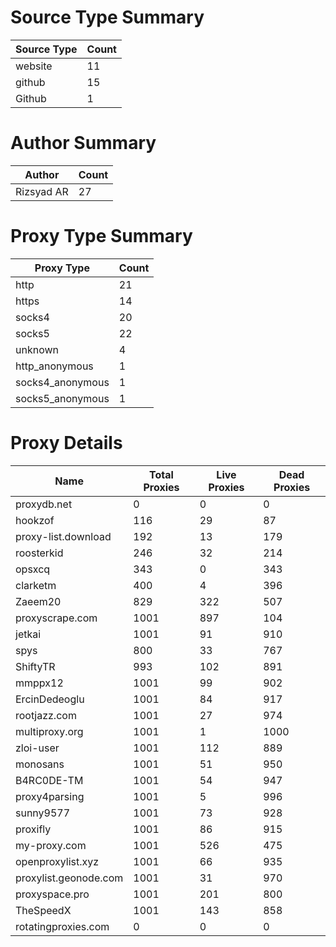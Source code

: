 # Source Type Summary

| Source Type | Count |
|-------------|-------|
| website | 11 |
| github | 15 |
| Github | 1 |


# Author Summary

| Author | Count |
|--------|-------|
| Rizsyad AR | 27 |


# Proxy Type Summary

| Proxy Type | Count |
|------------|-------|
| http | 21 |
| https | 14 |
| socks4 | 20 |
| socks5 | 22 |
| unknown | 4 |
| http_anonymous | 1 |
| socks4_anonymous | 1 |
| socks5_anonymous | 1 |


# Proxy Details

| Name | Total Proxies | Live Proxies | Dead Proxies |
|------|---------------|--------------|---------------|
| proxydb.net | 0 | 0 | 0 |
| hookzof | 116 | 29 | 87 |
| proxy-list.download | 192 | 13 | 179 |
| roosterkid | 246 | 32 | 214 |
| opsxcq | 343 | 0 | 343 |
| clarketm | 400 | 4 | 396 |
| Zaeem20 | 829 | 322 | 507 |
| proxyscrape.com | 1001 | 897 | 104 |
| jetkai | 1001 | 91 | 910 |
| spys | 800 | 33 | 767 |
| ShiftyTR | 993 | 102 | 891 |
| mmppx12 | 1001 | 99 | 902 |
| ErcinDedeoglu | 1001 | 84 | 917 |
| rootjazz.com | 1001 | 27 | 974 |
| multiproxy.org | 1001 | 1 | 1000 |
| zloi-user | 1001 | 112 | 889 |
| monosans | 1001 | 51 | 950 |
| B4RC0DE-TM | 1001 | 54 | 947 |
| proxy4parsing | 1001 | 5 | 996 |
| sunny9577 | 1001 | 73 | 928 |
| proxifly | 1001 | 86 | 915 |
| my-proxy.com | 1001 | 526 | 475 |
| openproxylist.xyz | 1001 | 66 | 935 |
| proxylist.geonode.com | 1001 | 31 | 970 |
| proxyspace.pro | 1001 | 201 | 800 |
| TheSpeedX | 1001 | 143 | 858 |
| rotatingproxies.com | 0 | 0 | 0 |
